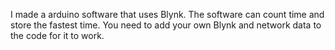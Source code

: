 I made a arduino software that uses Blynk. The software can count time and store the fastest time. You need to add your own Blynk and network data to the code for it to work.
